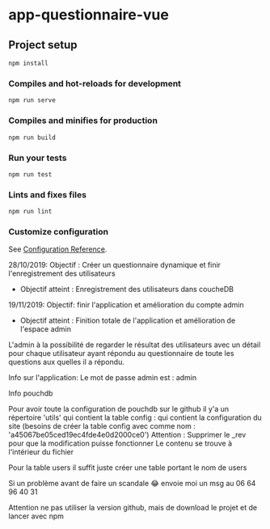 # app-questionnaire-vue

## Project setup
```
npm install
```

### Compiles and hot-reloads for development
```
npm run serve
```

### Compiles and minifies for production
```
npm run build
```

### Run your tests
```
npm run test
```

### Lints and fixes files
```
npm run lint
```

### Customize configuration
See [Configuration Reference](https://cli.vuejs.org/config/).

28/10/2019:
Objectif : Créer un questionnaire dynamique et finir l'enregistrement des utilisateurs
- Objectif atteint : Enregistrement des utilisateurs dans coucheDB

19/11/2019:
Objectif: finir l'application et amélioration du compte admin
- Objectif atteint : Finition totale de l'application et amélioration de l'espace admin

L'admin à la possibilité de regarder le résultat des utilisateurs avec un détail 
pour chaque utilisateur ayant répondu au questionnaire
de toute les questions aux quelles il a répondu.

Info sur l'application:
Le mot de passe admin est : admin

Info pouchdb

Pour avoir toute la configuration de pouchdb sur le github 
il y'a un répertoire 'utils' qui contient la table config : qui contient la configuration du site 
(besoins de créer la table config avec comme nom : 'a45067be05ced19ec4fde4e0d2000ce0')
Attention : Supprimer le _rev pour que la modification puisse fonctionner
Le contenu se trouve à l'intérieur du fichier

Pour la table users il suffit juste créer une table portant le nom de users

Si un problème avant de faire un scandale :joy: envoie moi un msg au 06 64 96 40 31

Attention ne pas utiliser la version github, mais de download le projet et de lancer avec npm
